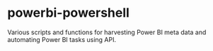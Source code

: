 # powerbi-powershell
Various scripts and functions for harvesting Power BI meta data and automating Power BI tasks using API.
